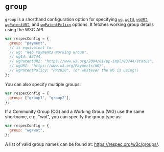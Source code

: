 # `group`

`group` is a shorthand configuration option for specifying [`wg`](wg), [`wgId`](wgId), [`wgURI`](wgURI), [`wgPatentURI`](wgPatentURI), and [`wgPatentPolicy`](wgPatentPolicy) options. It fetches working group details using the W3C API.

```js "example": "Use Web Payments Working Group."
var respecConfig = {
  group: "payment",
  // is equivalent to:
  // wg: "Web Payments Working Group",
  // wgId: 83744,
  // wgPatentURI: "https://www.w3.org/2004/01/pp-impl/83744/status",
  // wgURI: "https://www.w3.org/Payments/WG/",
  // wgPatentPolicy: "PP2020", (or whatever the WG is using!)
};
```

You can also specify multiple groups:

```js "example": "Specify multiple groups."
var respecConfig = {
  group: ["group1", "group2"],
};
```

If a Community Group (CG) and a Working Group (WG) use the same shortname, e.g. "wot", you can specify the group type as:

```js "example": "Specify group type."
var respecConfig = {
  group: "wg/wot",
};
```

A list of valid group names can be found at: https://respec.org/w3c/groups/.
